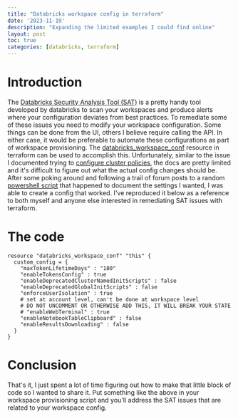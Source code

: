 ```yaml
---
title: "Databricks workspace config in terraform"
date: '2023-11-19'
description: "Expanding the limited examples I could find online"
layout: post
toc: true
categories: [databricks, terraform]
---
```


# Introduction

The [Databricks Security Analysis Tool (SAT)](https://www.databricks.com/blog/2022/11/02/announcing-security-analysis-tool-sat.html)
is a pretty handy tool developed by databricks to scan your workspaces and produce alerts
where your configuration deviates from best practices. To remediate some of these issues
you need to modify your workspace configuration. Some things can be done from the UI,
others I believe require calling the API. In either case, it would be preferable to automate
these configurations as part of workspace provisioning. The [databricks_workspace_conf](https://registry.terraform.io/providers/databricks/databricks/latest/docs/resources/workspace_conf) resource in terraform can be used to
accomplish this. Unfortunately, similar to the issue I documented trying to
[configure cluster policies](2023-11-18-terraform-cluster.md), the docs are pretty limited
and it's difficult to figure out what the actual config changes should be. After some
poking around and following a trail of forum posts to a random
[powershell script](https://www.powershellgallery.com/packages/DatabricksPS/1.11.0.8/Content/Public%5CWorkspaceConfig.ps1)
that happened to document the settings I wanted, I was able to create a config that worked.
I've reproduced it below as a reference to both myself and anyone else interested in
remediating SAT issues with terraform.

# The code

```hcl
resource "databricks_workspace_conf" "this" {
  custom_config = {
    "maxTokenLifetimeDays" : "180"
    "enableTokensConfig" : true
    "enableDeprecatedClusterNamedInitScripts" : false
    "enableDeprecatedGlobalInitScripts" : false
    "enforceUserIsolation" : true
    # set at account level, can't be done at workspace level
    # DO NOT UNCOMMENT OR OTHERWISE ADD THIS, IT WILL BREAK YOUR STATE
    # "enableWebTerminal" : true
    "enableNotebookTableClipboard" : false
    "enableResultsDownloading" : false
  }
}
```

# Conclusion

That's it, I just spent a lot of time figuring out how to make that little block of
code so I wanted to share it. Put something like the above in your workspace provisioning
script and you'll address the SAT issues that are related to your workspace config.